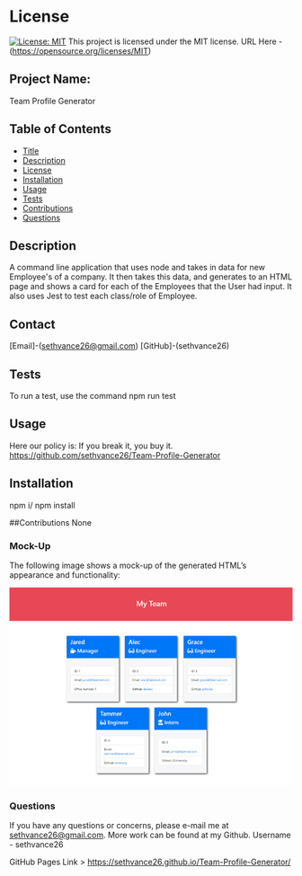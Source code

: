 

# License
[![License: MIT](https://img.shields.io/badge/License-MIT-yellow.svg)](https://opensource.org/licenses/MIT)
  This project is licensed under the MIT license. URL Here - (https://opensource.org/licenses/MIT)
## Project Name:
Team Profile Generator

## Table of Contents
- [Title](#Project-Name)
- [Description](#Description)
- [License](#License)
- [Installation](#Installation)
- [Usage](#Usage)
- [Tests](#Tests)
- [Contributions](#Contributions)
- [Questions](#Questions)

## Description
A command line application that uses node and takes in data for new Employee's of a company. It then takes this data, and generates to an HTML page and shows a card for each of the Employees that the User had input. It also uses Jest to test each class/role of Employee.

## Contact
[Email]-(sethvance26@gmail.com)
[GitHub]-(sethvance26)

## Tests
To run a test, use the command npm run test

## Usage
Here our policy is: If you break it, you buy it.
https://github.com/sethvance26/Team-Profile-Generator


## Installation
npm i/ npm install

##Contributions
None

### Mock-Up

The following image shows a mock-up of the generated HTML’s appearance and functionality:

![HTML webpage titled “My Team” features five boxes listing employee names, titles, and other key info.](./Assets/10-object-oriented-programming-homework-demo.png)


### Questions
If you have any questions or concerns, please e-mail me at sethvance26@gmail.com. More work can be found at my Github. Username -  sethvance26 

GitHub Pages Link >
https://sethvance26.github.io/Team-Profile-Generator/
